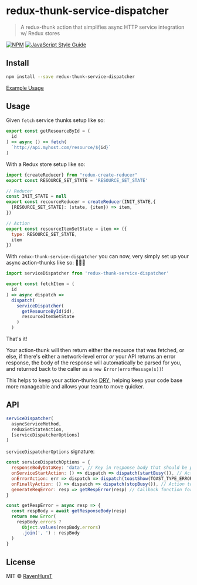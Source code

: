 # redux-thunk-service-dispatcher

> A redux-thunk action that simplifies async HTTP service integration w/ Redux stores

[![NPM](https://img.shields.io/npm/v/redux-thunk-service-dispatcher.svg)](https://www.npmjs.com/package/redux-thunk-service-dispatcher) [![JavaScript Style Guide](https://img.shields.io/badge/code_style-standard-brightgreen.svg)](https://standardjs.com)

## Install

```bash
npm install --save redux-thunk-service-dispatcher
```
[Example Usage](https://ravenhurst.github.io/redux-thunk-service-dispatcher/)
## Usage

Given `fetch` service thunks setup like so:
```js
export const getResourceById = (
  id
) => async () => fetch(
  `http://api.myhost.com/resource/${id}`
)
```
With a Redux store setup like so:
```js
import {createReducer} from "redux-create-reducer"
export const RESOURCE_SET_STATE = 'RESOURCE_SET_STATE'

// Reducer
const INIT_STATE = null
export const recourceReducer = createReducer(INIT_STATE,{
  [RESOURCE_SET_STATE]: (state, {item}) => item,
})

// Action
export const resourceItemSetState = item => ({
  type: RESOURCE_SET_STATE,
  item
})
```
With `redux-thunk-service-dispatcher` you can now, very simply set up your async action-thunks like so:
🎉🎉🎉
```js
import serviceDispatcher from 'redux-thunk-service-dispatcher'

export const fetchItem = (
  id
) => async dispatch =>
  dispatch(
    serviceDispatcher(
      getResourceById(id),
      resourceItemSetState
    )
  )
```

That's it!

Your action-thunk will then return either the resource that was fetched, or else, if there's either a network-level error _or_ your API returns an error response, the body of the response will automatically be parsed for you, and returned back to the caller as a `new Error(errorMessage(s))`!

This helps to keep your action-thunks [DRY](https://en.wikipedia.org/wiki/Don%27t_repeat_yourself), helping keep your code base more manageable and allows your team to move quicker.

## API

```js
serviceDispatcher(
  asyncServiceMethod,
  reduxSetStateAction,
  [serviceDispatcherOptions]
)
```
`serviceDispatcherOptions` signature:
```js
const serviceDispatchOptions = {
  responseBodyDataKey: 'data', // Key in response body that should be passed to state set action. Default is the whole parsed request body
  onServiceStartAction: () => dispatch => dispatch(startBusy()), // Action that should be dispatched before service call is dispatched.  Useful for starting busy states (i.e. sponners)
  onErrorAction: err => dispatch => dispatch(toastShow(TOAST_TYPE_ERROR, err.message)), // Action that should be dispatched if either a network or response error is detected
  onFinallyAction: () => dispatch => dispatch(stopBusy()), // Action to dispatch at the end of processing service dispatch
  generateReqError: resp => getRespError(resp) // Callback function for customizing how error object will be constructed if error is detected
}

const getRespError = async resp => {
  const respBody = await getResponseBody(resp)
  return new Error(
    respBody.errors ?
      Object.values(respBody.errors)
      .join(', ') : respBody
  )
}
```

## License

MIT © [RavenHursT](https://github.com/RavenHursT)
